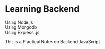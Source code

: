# Learning Backend 
Using Node.js
<br>
Using Mongodb
<br>
Using Express .js


This is a Practical Notes on Backend JavaScript 
